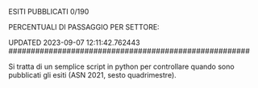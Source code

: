 ESITI PUBBLICATI 0/190 

PERCENTUALI DI PASSAGGIO PER SETTORE:

UPDATED 2023-09-07 12:11:42.762443
###################################################### 

Si tratta di un semplice script in python per controllare quando sono pubblicati gli esiti (ASN 2021, sesto quadrimestre).

